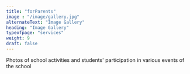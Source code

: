 ```yaml
---
title: "forParents"
image : "/image/gallery.jpg"
alternateText: "Image Gallery"
heading: "Image Gallery"
typeofpage: "services"
weight: 9
draft: false
---
```


<p> Photos of school activities and students' participation in various events of the school</p>
